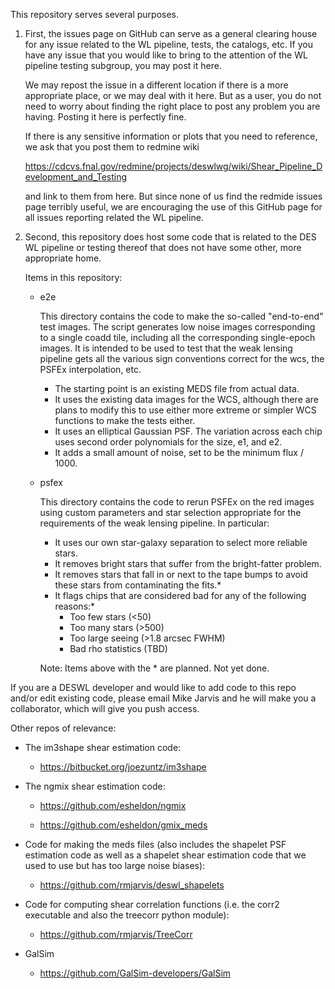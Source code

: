 
This repository serves several purposes.

1. First, the issues page on GitHub can serve as a general clearing house for any
   issue related to the WL pipeline, tests, the catalogs, etc.  If you have any
   issue that you would like to bring to the attention of the WL pipeline testing
   subgroup, you may post it here.  

   We may repost the issue in a different location if there is a more appropriate
   place, or we may deal with it here.  But as a user, you do not need to worry about
   finding the right place to post any problem you are having.  Posting it here
   is perfectly fine.

   If there is any sensitive information or plots that you need to reference, we ask
   that you post them to redmine wiki

   https://cdcvs.fnal.gov/redmine/projects/deswlwg/wiki/Shear_Pipeline_Development_and_Testing

   and link to them from here.  But since none of us find the redmide issues page 
   terribly useful, we are encouraging the use of this GitHub page for all issues
   reporting related the WL pipeline.


2. Second, this repository does host some code that is related to the DES WL pipeline
   or testing thereof that does not have some other, more appropriate home.

    Items in this repository:

    - e2e

      This directory contains the code to make the so-called "end-to-end" test images.
      The script generates low noise images corresponding to a single coadd tile,
      including all the corresponding single-epoch images.  It is intended to be used
      to test that the weak lensing pipeline gets all the various sign conventions
      correct for the wcs, the PSFEx interpolation, etc.

        - The starting point is an existing MEDS file from actual data.
        - It uses the existing data images for the WCS, although there are plans to 
            modify this to use either more extreme or simpler WCS functions to make the 
            tests either.
        - It uses an elliptical Gaussian PSF.  The variation across each chip uses 
            second order polynomials for the size, e1, and e2.
        - It adds a small amount of noise, set to be the minimum flux / 1000.

    - psfex

      This directory contains the code to rerun PSFEx on the red images using custom
      parameters and star selection appropriate for the requirements of the weak
      lensing pipeline.  In particular:

        - It uses our own star-galaxy separation to select more reliable stars.
        - It removes bright stars that suffer from the bright-fatter problem.
        - It removes stars that fall in or next to the tape bumps to avoid these
            stars from contaminating the fits.*
        - It flags chips that are considered bad for any of the following reasons:*
            - Too few stars (<50)
            - Too many stars (>500)
            - Too large seeing (>1.8 arcsec FWHM)
            - Bad rho statistics (TBD)

      Note: Items above with the * are planned.  Not yet done.
 

If you are a DESWL developer and would like to add code to this repo and/or edit
existing code, please email Mike Jarvis and he will make you a collaborator, which
will give you push access.


Other repos of relevance:

- The im3shape shear estimation code:

   - https://bitbucket.org/joezuntz/im3shape

- The ngmix shear estimation code: 

   - https://github.com/esheldon/ngmix

   - https://github.com/esheldon/gmix_meds

- Code for making the meds files (also includes the shapelet PSF estimation code
  as well as a shapelet shear estimation code that we used to use but has too
  large noise biases):

   - https://github.com/rmjarvis/deswl_shapelets

- Code for computing shear correlation functions (i.e. the corr2 executable
  and also the treecorr python module):

   - https://github.com/rmjarvis/TreeCorr

- GalSim

   - https://github.com/GalSim-developers/GalSim

